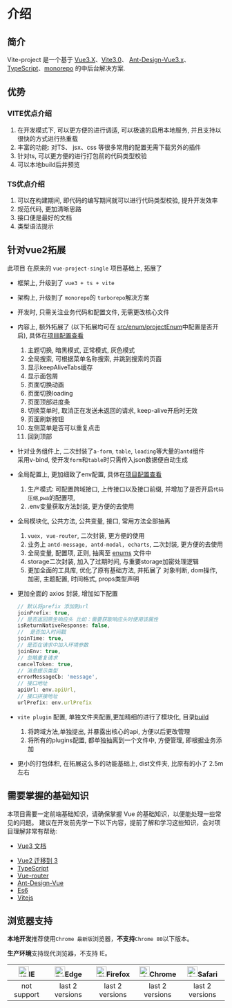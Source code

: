 # 介绍

## 简介

Vite-project 是一个基于 [Vue3.X](https://github.com/vuejs/vue-next)、[Vite3.0](https://github.com/vitejs/vite)、 [Ant-Design-Vue3.x](https://2x.antdv.com/docs/vue/introduce-cn/)、[TypeScript](https://www.typescriptlang.org/)、[monorepo]() 的中后台解决方案.


## 优势
### VITE优点介绍
1. 在开发模式下, 可以更方便的进行调适, 可以极速的启用本地服务, 并且支持以很快的方式进行热重载
2. 丰富的功能: 对TS、 jsx、css 等很多常用的配置无需下载另外的插件
3. 针对ts, 可以更方便的进行打包前的代码类型校验
4. 可以本地build后并预览
### TS优点介绍
1. 可以在构建期间, 即代码的编写期间就可以进行代码类型校验, 提升开发效率
2. 规范代码, 更加清晰思路
3. 接口便是最好的文档
4. 类型语法提示



## 针对vue2拓展
此项目 在原来的 `vue-project-single` 项目基础上, 拓展了
- 框架上, 升级到了 `vue3 + ts + vite`

- 架构上, 升级到了 `monorepo`的 `turborepo`解决方案 

- 开发时, 只需关注业务代码和配置文件, 无需更改核心文件

- 内容上, 额外拓展了 (以下拓展均可在 [src/enum/projectEnum]()中配置是否开启), 具体在[项目配置查看](/guide/introduction/settings.md?#项目配置)
    1. 主题切换, 暗黑模式, 正常模式, 灰色模式
    2. 全局搜索, 可根据菜单名称搜索, 并跳到搜索的页面
    3. 显示keepAliveTabs缓存
    4. 显示面包屑
    5. 页面切换动画
    6. 页面切换loading
    7. 页面顶部进度条
    8. 切换菜单时, 取消正在发送未返回的请求, keep-alive开启时无效
    9. 页面刷新按钮
    10. 左侧菜单是否可以重复点击
    11. 回到顶部

- 针对业务组件上, 二次封装了`a-form`, `table`, `loading`等大量的`antd`组件   
    采用v-bind, 使开发`form`和`table`时只需传入json数据便自动生成

- 全局配置上, 更加细致了env配置, 具体在[项目配置查看](/guide/introduction/settings.md?#环境变量配置)
    1. 生产模式: 可配置跨域接口, 上传接口以及接口前缀, 并增加了是否开启`代码压缩`,`pwa`的配置项,
    2. .env变量获取方法封装, 更方便的去使用

- 全局模块化, 公共方法, 公共变量, 接口, 常用方法全部抽离
    1. `vuex, vue-router`, 二次封装, 更方便的使用
    2. 业务上 `antd-message, antd-modal, echarts`, 二次封装, 更方便的去使用
    3. 全局变量, 配置项, 正则, 抽离至 [enums]() 文件中
    5. storage二次封装, 加入了过期时间, 与重要storage加密处理逻辑
    6. 更加全面的工具库, 优化了原有基础方法, 并拓展了 对象判断, dom操作, 加密, 主题配置, 时间格式, props类型声明

- 更加全面的 axios 封装, 增加如下配置
    ```js
    // 默认将prefix 添加到url
    joinPrefix: true,
    // 是否返回原生响应头 比如：需要获取响应头时使用该属性
    isReturnNativeResponse: false,
    //  是否加入时间戳
    joinTime: true,
    // 是否在请求中加入环境参数
    joinEnv: true,
    // 忽略重复请求
    cancelToken: true,
    // 消息提示类型
    errorMessageCb: 'message',
    // 接口地址
    apiUrl: env.apiUrl,
    // 接口拼接地址
    urlPrefix: env.urlPrefix
    ```

- `vite plugin` 配置, 单独文件夹配置,更加精细的进行了模块化, 目录[build]()  
    1. 将跨域方法,单独提出, 并暴露出核心的api, 方便以后更改管理
    2. 将所有的plugins配置, 都单独抽离到一个文件中, 方便管理, 即根据业务添加

- 更小的打包体积, 在拓展这么多的功能基础上, dist文件夹, 比原有的小了 2.5m 左右

## 需要掌握的基础知识

本项目需要一定前端基础知识，请确保掌握 Vue 的基础知识，以便能处理一些常见的问题。
建议在开发前先学一下以下内容，提前了解和学习这些知识，会对项目理解非常有帮助:

- [Vue3 文档](https://v3.vuejs.org/)
<!-- - [Vue-RFCS](https://github.com/vuejs/rfcs) -->
- [Vue2 迁移到 3](https://v3.vuejs.org/guide/migration/introduction.html)
- [TypeScript](https://www.typescriptlang.org/)
- [Vue-router](https://next.router.vuejs.org/)
- [Ant-Design-Vue](https://2x.antdv.com/docs/vue/introduce-cn/)
- [Es6](https://es6.ruanyifeng.com/)
- [Vitejs](https://vitejs.dev/)
<!-- - [WindiCss](https://windicss.netlify.app/) -->


## 浏览器支持

**本地开发**推荐使用`Chrome 最新版`浏览器，**不支持**`Chrome 80`以下版本。

**生产环境**支持现代浏览器，不支持 IE。

| [<img src="https://raw.githubusercontent.com/alrra/browser-logos/master/src/archive/internet-explorer_9-11/internet-explorer_9-11_48x48.png" alt="IE" width="24px" height="24px"  />](http://godban.github.io/browsers-support-badges/)IE | [<img src="https://raw.githubusercontent.com/alrra/browser-logos/master/src/edge/edge_48x48.png" alt=" Edge" width="24px" height="24px" />](http://godban.github.io/browsers-support-badges/)Edge | [<img src="https://raw.githubusercontent.com/alrra/browser-logos/master/src/firefox/firefox_48x48.png" alt="Firefox" width="24px" height="24px" />](http://godban.github.io/browsers-support-badges/)Firefox | [<img src="https://raw.githubusercontent.com/alrra/browser-logos/master/src/chrome/chrome_48x48.png" alt="Chrome" width="24px" height="24px" />](http://godban.github.io/browsers-support-badges/)Chrome | [<img src="https://raw.githubusercontent.com/alrra/browser-logos/master/src/safari/safari_48x48.png" alt="Safari" width="24px" height="24px" />](http://godban.github.io/browsers-support-badges/)Safari |
| :-: | :-: | :-: | :-: | :-: |
| not support | last 2 versions | last 2 versions | last 2 versions | last 2 versions |
